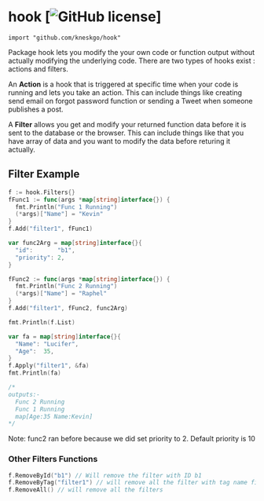 # hook  [![GitHub license](https://img.shields.io/badge/license-MIT-blue.svg)]

	import "github.com/kneskgo/hook"

Package hook lets you modify the your own code or function output without actually modifying the underlying code.
There are two types of hooks exist : actions and filters.

An **Action** is a hook that is triggered at specific time when your code is running and lets you take an action. This can include things like creating send email on forgot password function or sending a Tweet when someone publishes a post.

A **Filter** allows you get and modify your returned function data before it is sent to the database or the browser. This can include things like that you have array of data and you want to modify the data before returing it actually.



## Filter Example
``` go
f := hook.Filters{}
fFunc1 := func(args *map[string]interface{}) {
  fmt.Println("Func 1 Running")
  (*args)["Name"] = "Kevin"
}
f.Add("filter1", fFunc1)

var func2Arg = map[string]interface{}{
  "id":       "b1",
  "priority": 2,
}

fFunc2 := func(args *map[string]interface{}) {
  fmt.Println("Func 2 Running")
  (*args)["Name"] = "Raphel"
}
f.Add("filter1", fFunc2, func2Arg)

fmt.Println(f.List)

var fa = map[string]interface{}{
  "Name": "Lucifer",
  "Age":  35,
}
f.Apply("filter1", &fa)
fmt.Println(fa)

/* 
outputs:- 
  Func 2 Running
  Func 1 Running
  map[Age:35 Name:Kevin]
*/
```
Note: func2 ran before because we did set priority to 2. Default priority is 10


### Other Filters Functions
``` go
f.RemoveById("b1") // Will remove the filter with ID b1
f.RemoveByTag("filter1") // will remove all the filter with tag name filter1
f.RemoveAll() // will remove all the filters
```
